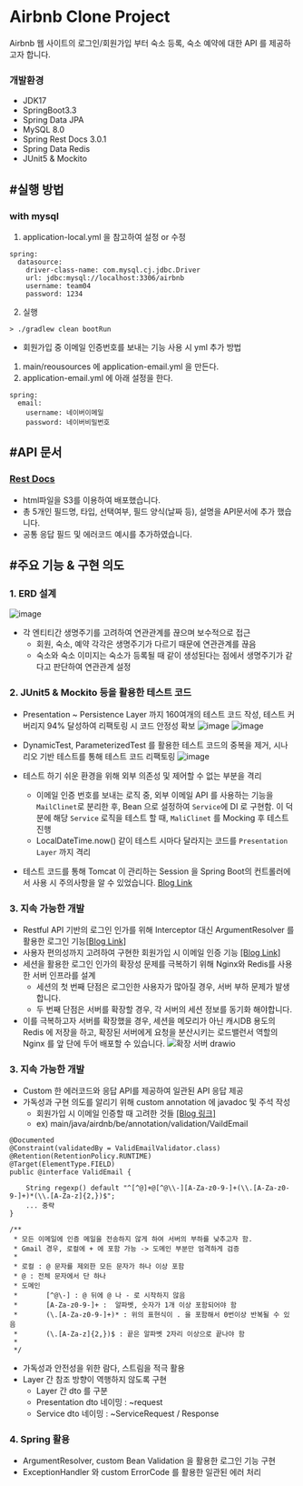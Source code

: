 # Airbnb Clone Project
Airbnb 웹 사이트의 로그인/회원가입 부터 숙소 등록, 숙소 예약에 대한 API 를 제공하고자 합니다.

### 개발환경
* JDK17
* SpringBoot3.3
* Spring Data JPA
* MySQL 8.0
* Spring Rest Docs 3.0.1
* Spring Data Redis
* JUnit5 & Mockito

## #실행 방법
### with mysql
1. application-local.yml 을 참고하여 설정 or 수정
```
spring:
  datasource:
    driver-class-name: com.mysql.cj.jdbc.Driver
    url: jdbc:mysql://localhost:3306/airbnb
    username: team04
    password: 1234
```
2. 실행
```
> ./gradlew clean bootRun 
```

- 회원가입 중 이메일 인증번호를 보내는 기능 사용 시 yml 추가 방법
1. main/reousources 에 application-email.yml 을 만든다.
2. application-email.yml 에 아래 설정을 한다.
```
spring:
  email:
    username: 네이버이메일
    password: 네이버비밀번호
```
## #API 문서
### [Rest Docs](http://restdocs.s3-website.ap-northeast-2.amazonaws.com/)
- html파일을 S3를 이용하여 배포했습니다.
- 총 5개인 필드명, 타입, 선택여부, 필드 양식(날짜 등), 설명을 API문서에 추가 했습니다.
- 공통 응답 필드 및 에러코드 예시를 추가하였습니다.

## #주요 기능 & 구현 의도
### 1. ERD 설계
![image](https://github.com/user-attachments/assets/ce315dbe-1d22-4156-8058-6079317f7e13)
- 각 엔티티간 생명주기를 고려하여 연관관계를 끊으며 보수적으로 접근
  - 회원, 숙소, 예약 각각은 생명주기가 다르기 때문에 연관관계를 끊음
  - 숙소와 숙소 이미지는 숙소가 등록될 때 같이 생성된다는 점에서 생명주기가 같다고 판단하여 연관관계 설정

### 2. JUnit5 & Mockito 등을 활용한 테스트 코드
* Presentation ~ Persistence Layer 까지 160여개의 테스트 코드 작성, 테스트 커버리지 94% 달성하여 리팩토링 시 코드 안정성 확보
![image](https://github.com/user-attachments/assets/11b78d0d-4c90-452c-8c3a-a4388d558013)
![image](https://github.com/user-attachments/assets/70ab9a5b-5255-42ad-8fa3-a68829fed047)

* DynamicTest, ParameterizedTest 를 활용한 테스트 코드의 중복을 제거, 시나리오 기반 테스트를 통해 테스트 코드  리팩토링
![image](https://github.com/user-attachments/assets/fa9175f5-fee4-4b28-afec-d7d1bb26b683)

* 테스트 하기 쉬운 환경을 위해 외부 의존성 및 제어할 수 없는 부분을 격리
  * 이메일 인증 번호를 보내는 로직 중, 외부 이메일 API 를 사용하는 기능을 `MailClinet`로 분리한 후, Bean 으로 설정하여 `Service`에 DI 로 구현함. 이 덕분에 해당 `Service` 로직을 테스트 할 때, `MaliClinet` 를 Mocking 후 테스트 진행
  * LocalDateTime.now() 같이 테스트 시마다 달라지는 코드를 `Presentation Layer` 까지 격리
  
* 테스트 코드를 통해 Tomcat 이 관리하는 Session 을 Spring Boot의 컨트롤러에서 사용 시 주의사항을 알 수 있었습니다. [Blog Link](https://dkswhdgur246.tistory.com/57)
### 3. 지속 가능한 개발
- Restful API 기반의 로그인 인가를 위해 Interceptor 대신 ArgumentResolver 를 활용한 로그인 기능[[Blog Link]](https://dkswhdgur246.tistory.com/61)
- 사용자 편의성까지 고려하여 구현한 회원가입 시 이메일 인증 기능 [[Blog Link]](https://dkswhdgur246.tistory.com/50)
- 세션을 활용한 로그인 인가의 확장성 문제를 극복하기 위해 Nginx와 Redis를 사용한 서버 인프라를 설계
  - 세션의 첫 번째 단점은 로그인한 사용자가 많아질 경우, 서버 부하 문제가 발생합니다.
  - 두 번째 단점은 서버를 확장할 경우, 각 서버의 세션 정보를 동기화 해야합니다.
- 이를 극복하고자 서버를 확장했을 경우, 세션을 메모리가 아닌 캐시DB 용도의 Redis 에 저장을 하고, 확장된 서버에게 요청을 분산시키는 로드밸런서 역할의 Nginx 를 앞 단에 두어 배포할 수 있습니다.
![확장 서버 drawio](https://github.com/user-attachments/assets/34246eb6-4ca1-4137-bed9-a72f917c3522)

### 3. 지속 가능한 개발
- Custom 한 에러코드와 응답 API를 제공하여 일관된 API 응답 제공
- 가독성과 구현 의도를 알리기 위해 custom annotation 에 javadoc 및 주석 작성
  - 회원가입 시 이메일 인증할 때 고려한 것들 [[Blog 링크]](https://dkswhdgur246.tistory.com/50)
  - ex) main/java/airdnb/be/annotation/validation/VaildEmail
```
@Documented
@Constraint(validatedBy = ValidEmailValidator.class)
@Retention(RetentionPolicy.RUNTIME)
@Target(ElementType.FIELD)
public @interface ValidEmail {

    String regexp() default "^[^@]+@[^@\\-][A-Za-z0-9-]+(\\.[A-Za-z0-9-]+)*(\\.[A-Za-z]{2,})$";
    ... 중략
}

/**
 * 모든 이메일에 인증 메일을 전송하지 않게 하여 서버의 부하를 낮추고자 함.
 * Gmail 경우, 로컬에 + 에 포함 가능 -> 도메인 부분만 엄격하게 검증
 *
 * 로컬 : @ 문자를 제외한 모든 문자가 하나 이상 포함
 * @ : 전체 문자에서 단 하나
 * 도메인
 *       [^@\-] : @ 뒤에 @ 나 - 로 시작하지 않음
 *       [A-Za-z0-9-]+ :  알파벳, 숫자가 1개 이상 포함되어야 함
 *       (\.[A-Za-z0-9-]+)* : 위의 표현식이 . 을 포함해서 0번이상 반복될 수 있음
 *       (\.[A-Za-z]{2,})$ : 끝은 알파벳 2자리 이상으로 끝나야 함
 *
 */
```
- 가독성과 안전성을 위한 람다, 스트림을 적극 활용
- Layer 간 참조 방향이 역행하지 않도록 구현
  -  Layer 간 dto 를 구분
  - Presentation dto 네이밍 : ~request
  - Service dto 네이밍 : ~ServiceRequest / Response

### 4. Spring 활용
- ArgumentResolver, custom Bean Validation 을 활용한 로그인 기능 구현
- ExceptionHandler 와 custom ErrorCode 를 활용한 일관된 에러 처리





